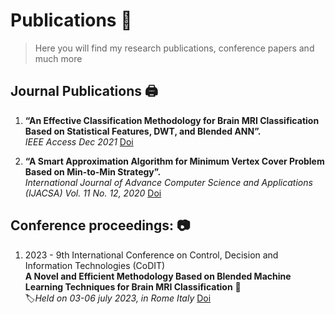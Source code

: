 # Publications :receipt: 
> Here you will find my research publications, conference papers and much more
## Journal Publications :printer:
1.  **“An Effective Classification Methodology for Brain MRI Classification Based on Statistical Features, DWT, and Blended ANN”.**  
_IEEE Access Dec 2021_ [Doi](https://doi.org/10.1109/ACCESS.2021.3132159)

2. **“A Smart Approximation Algorithm for Minimum Vertex Cover Problem Based on Min-to-Min Strategy”.**  
_International Journal of Advance Computer Science and Applications (IJACSA) Vol. 11 No. 12, 2020_ [Doi](https://dx.doi.org/10.14569/IJACSA.2020.0111232)



## Conference proceedings: :camera:
1. 2023 -  9th International Conference on Control, Decision and Information Technologies (CoDIT)  
**A Novel and Efficient Methodology Based on Blended Machine Learning Techniques for Brain MRI Classification** :notebook:   
:label:_Held on 03-06 july 2023, in Rome Italy_ [Doi](https://ieeexplore.ieee.org/document/10284436)
